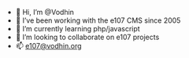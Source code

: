 - 👋 Hi, I’m @Vodhin
- 👀 I’ve been working with the e107 CMS since 2005
- 🌱 I’m currently learning php/javascript
- 💞️ I’m looking to collaborate on e107 projects
- 📫 e107@vodhin.org

<!---
Vodhin/Vodhin is a ✨ special ✨ repository because its `README.md` (this file) appears on your GitHub profile.
You can click the Preview link to take a look at your changes.
--->
